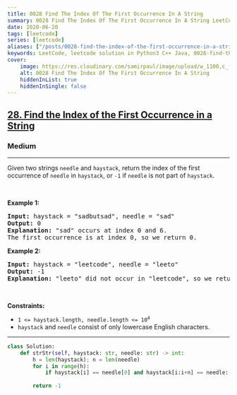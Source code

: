 ```yaml
---
title: 0028 Find The Index Of The First Occurrence In A String
summary: 0028 Find The Index Of The First Occurrence In A String LeetCode Solution Explained
date: 2020-06-20
tags: [leetcode]
series: [leetcode]
aliases: ["/posts/0028-find-the-index-of-the-first-occurrence-in-a-string", "/blog/posts/0028-find-the-index-of-the-first-occurrence-in-a-string", "/0028-find-the-index-of-the-first-occurrence-in-a-string"]
keywords: LeetCode, leetcode solution in Python3 C++ Java, 0028-find-the-index-of-the-first-occurrence-in-a-string solution
cover:
    image: https://res.cloudinary.com/samirpaul/image/upload/w_1100,c_fit,co_rgb:FFFFFF,l_text:Arial_70_bold:0028 Find The Index Of The First Occurrence In A String/problem-solving.webp
    alt: 0028 Find The Index Of The First Occurrence In A String
    hiddenInList: true
    hiddenInSingle: false
---
```



<h2><a href="https://leetcode.com/problems/find-the-index-of-the-first-occurrence-in-a-string/">28. Find the Index of the First Occurrence in a String</a></h2><h3>Medium</h3><hr><div><p>Given two strings <code>needle</code> and <code>haystack</code>, return the index of the first occurrence of <code>needle</code> in <code>haystack</code>, or <code>-1</code> if <code>needle</code> is not part of <code>haystack</code>.</p>

<p>&nbsp;</p>
<p><strong class="example">Example 1:</strong></p>

<pre><strong>Input:</strong> haystack = "sadbutsad", needle = "sad"
<strong>Output:</strong> 0
<strong>Explanation:</strong> "sad" occurs at index 0 and 6.
The first occurrence is at index 0, so we return 0.
</pre>

<p><strong class="example">Example 2:</strong></p>

<pre><strong>Input:</strong> haystack = "leetcode", needle = "leeto"
<strong>Output:</strong> -1
<strong>Explanation:</strong> "leeto" did not occur in "leetcode", so we return -1.
</pre>

<p>&nbsp;</p>
<p><strong>Constraints:</strong></p>

<ul>
	<li><code>1 &lt;= haystack.length, needle.length &lt;= 10<sup>4</sup></code></li>
	<li><code>haystack</code> and <code>needle</code> consist of only lowercase English characters.</li>
</ul>
</div>

---




```python
class Solution:
    def strStr(self, haystack: str, needle: str) -> int:
        h = len(haystack); n = len(needle)
        for i in range(h):
            if haystack[i] == needle[0] and haystack[i:i+n] == needle: return i
        
        return -1
```
